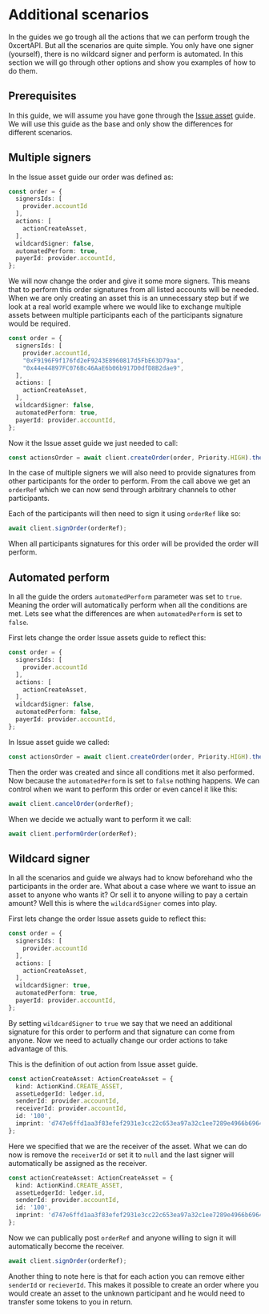 # Additional scenarios

In the guides we go trough all the actions that we can perform trough the 0xcertAPI. But all the scenarios are quite simple. You only have one signer (yourself), there is no wildcard signer and perform is automated. In this section we will go through other options and show you examples of how to do them.

## Prerequisites

In this guide, we will assume you have gone through the [Issue asset](issue-asset.html#issue-asset) guide. We will use this guide as the base and only show the differences for different scenarios.

## Multiple signers

In the Issue asset guide our order was defined as:

```ts
const order = {
  signersIds: [
    provider.accountId
  ],
  actions: [
    actionCreateAsset,
  ],
  wildcardSigner: false,
  automatedPerform: true,
  payerId: provider.accountId,
};
```

We will now change the order and give it some more signers. This means that to perform this order signatures from all listed accounts will be needed.
When we are only creating an asset this is an unnecessary step but if we look at a real world example where we would like to exchange multiple assets between multiple participants each of the participants signature would be required.

```ts
const order = {
  signersIds: [
    provider.accountId,
    "0xF9196F9f176fd2eF9243E8960817d5FbE63D79aa",
    "0x44e44897FC076Bc46AaE6b06b917D0dfD8B2dae9",
  ],
  actions: [
    actionCreateAsset,
  ],
  wildcardSigner: false,
  automatedPerform: true,
  payerId: provider.accountId,
};
```

Now it the Issue asset guide we just needed to call:

```ts
const actionsOrder = await client.createOrder(order, Priority.HIGH).then((data) => data.data);
```

In the case of multiple signers we will also need to provide signatures from other participants for the order to perform.
From the call above we get an `orderRef` which we can now send through arbitrary channels to other participants.

Each of the participants will then need to sign it using `orderRef` like so:

```ts
await client.signOrder(orderRef);
```

When all participants signatures for this order will be provided the order will perform.

## Automated perform

In all the guide the orders `automatedPerform` parameter was set to `true`. Meaning the order will automatically perform when all the conditions are met. Lets see what the differences are when `automatedPerform` is set to `false`. 

First lets change the order Issue assets guide to reflect this:

```ts
const order = {
  signersIds: [
    provider.accountId
  ],
  actions: [
    actionCreateAsset,
  ],
  wildcardSigner: false,
  automatedPerform: false,
  payerId: provider.accountId,
};
```

In Issue asset guide we called:

```ts
const actionsOrder = await client.createOrder(order, Priority.HIGH).then((data) => data.data);
```

Then the order was created and since all conditions met it also performed. Now because the `automatedPerform` is set to `false` nothing happens. We can control when we want to perform this order or even cancel it like this:

```ts
await client.cancelOrder(orderRef);
```

When we decide we actually want to perform it we call:

```ts
await client.performOrder(orderRef);
```

## Wildcard signer

In all the scenarios and guide we always had to know beforehand who the participants in the order are. What about a case where we want to issue an asset to anyone who wants it? Or sell it to anyone willing to pay a certain amount? Well this is where the `wildcardSigner` comes into play.

First lets change the order Issue assets guide to reflect this:

```ts
const order = {
  signersIds: [
    provider.accountId
  ],
  actions: [
    actionCreateAsset,
  ],
  wildcardSigner: true,
  automatedPerform: true,
  payerId: provider.accountId,
};
```

By setting `wildcardSigner` to `true` we say that we need an additional signature for this order to perform and that signature can come from anyone. Now we need to actually change our order actions to take advantage of this.

This is the definition of out action from Issue asset guide.

```ts
const actionCreateAsset: ActionCreateAsset = {
  kind: ActionKind.CREATE_ASSET,
  assetLedgerId: ledger.id,
  senderId: provider.accountId,
  receiverId: provider.accountId,
  id: '100',
  imprint: 'd747e6ffd1aa3f83efef2931e3cc22c653ea97a32c1ee7289e4966b6964ecdfb',
};
```

Here we specified that we are the receiver of the asset. What we can do now is remove the `receiverId` or set it to `null` and the last signer will automatically be assigned as the receiver.

```ts
const actionCreateAsset: ActionCreateAsset = {
  kind: ActionKind.CREATE_ASSET,
  assetLedgerId: ledger.id,
  senderId: provider.accountId,
  id: '100',
  imprint: 'd747e6ffd1aa3f83efef2931e3cc22c653ea97a32c1ee7289e4966b6964ecdfb',
};
```

Now we can publically post `orderRef` and anyone willing to sign it will automatically become the receiver.

```ts
await client.signOrder(orderRef);
```

Another thing to note here is that for each action you can remove either `senderId` or `recieverId`. This makes it possible to create an order where you would create an asset to the unknown participant and he would need to transfer some tokens to you in return.